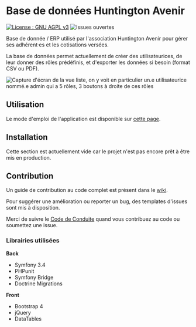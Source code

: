 # Base de données Huntington Avenir   

[![License : GNU AGPL v3](https://img.shields.io/badge/License-AGPL%20v3-blue.svg)](https://www.gnu.org/licenses/agpl-3.0)  ![Issues ouvertes](https://img.shields.io/github/issues/LUCILE-DECROZANT-TRIQUENAUX-EIRL/huntington-avenir-bdd.svg)

Base de donnée / ERP utilisé par l'association Huntington Avenir pour gérer ses adhérent·es et les cotisations versées.          

La base de données permet actuellement de créer des utilisateurices, de leur donner des rôles prédéfinis, et d'exporter les données si besoin (format CSV ou PDF).


![Capture d'écran de la vue liste, on y voit en particulier un.e utilisateurice nommé.e admin qui a 5 rôles, 3 boutons à droite de ces rôles](https://hostpic.xyz/files/15586891662955255984.png)

## Utilisation

 Le mode d'emploi de l'application est disponible sur [cette page](https://github.com/LUCILE-DECROZANT-TRIQUENAUX-EIRL/huntington-avenir-bdd/wiki/Utilisation).

## Installation

Cette section est actuellement vide car le projet n'est pas encore prêt à être mis en production.

## Contribution  

Un guide de contribution au code complet est présent dans le [wiki](https://github.com/LUCILE-DECROZANT-TRIQUENAUX-EIRL/huntington-avenir-bdd/wiki/Contribution).

Pour suggérer une amélioration ou reporter un bug, des templates d'issues sont mis à disposition. 

Merci de suivre le [Code de Conduite](https://github.com/LUCILE-DECROZANT-TRIQUENAUX-EIRL/huntington-avenir-bdd/blob/master/CODE_OF_CONDUCT.md) quand vous contribuez au code ou soumettez une issue.

### Librairies utilisées

**Back** 

- Symfony 3.4
- PHPunit
- Symfony Bridge
- Doctrine Migrations 
 

**Front**

- Bootstrap 4
- jQuery
- DataTables

